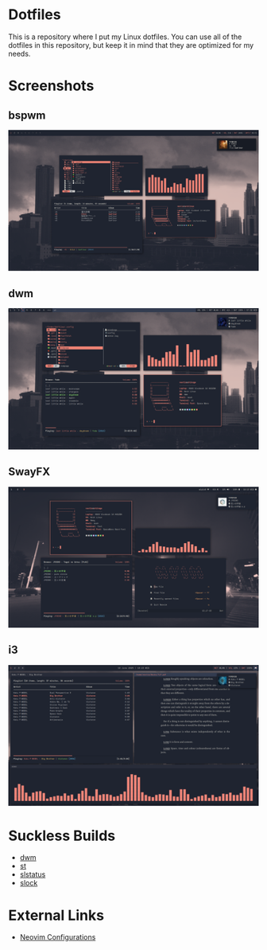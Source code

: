 # Dotfiles
This is a repository where I put my Linux dotfiles. You can use all of the dotfiles in this repository, but keep it in mind that they are optimized for my needs.

# Screenshots
## bspwm
![](screenshots/bspwm.png)
## dwm
![](screenshots/dwm.png)
## SwayFX
![](screenshots/swayfx.png)
## i3
![](screenshots/i3.png)

# Suckless Builds
- [dwm](https://github.com/nextiaindex/dwm-flexipatch)
- [st](https://github.com/nextiaindex/st-flexipatch)
- [slstatus](https://github.com/nextiaindex/slstatus)
- [slock](https://github.com/nextiaindex/slock)

# External Links
- [Neovim Configurations](https://github.com/nextiaindex/nextia.nvim)
